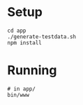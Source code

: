 Setup
=====

    cd app
    ./generate-testdata.sh
    npm install

Running
=======

    # in app/
    bin/www
